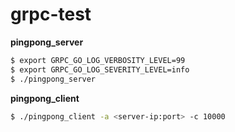 # grpc-test

**pingpong_server**

```sh
$ export GRPC_GO_LOG_VERBOSITY_LEVEL=99
$ export GRPC_GO_LOG_SEVERITY_LEVEL=info
$ ./pingpong_server
```

**pingpong_client**

```sh
$ ./pingpong_client -a <server-ip:port> -c 10000
```
